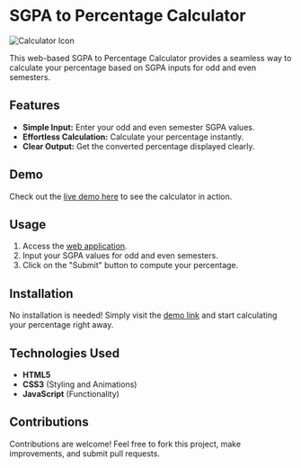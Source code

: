 # SGPA to Percentage Calculator

![Calculator Icon](https://subhadip-hazra.github.io/sgpa-percentage-calculator/images/calculator.png)

This web-based SGPA to Percentage Calculator provides a seamless way to calculate your percentage based on SGPA inputs for odd and even semesters.

## Features

- **Simple Input:** Enter your odd and even semester SGPA values.
- **Effortless Calculation:** Calculate your percentage instantly.
- **Clear Output:** Get the converted percentage displayed clearly.

## Demo

Check out the [live demo here](https://subhadip-hazra.github.io/sgpa-percentage-calculator/) to see the calculator in action.

## Usage

1. Access the [web application](https://subhadip-hazra.github.io/sgpa-percentage-calculator/).
2. Input your SGPA values for odd and even semesters.
3. Click on the "Submit" button to compute your percentage.

## Installation

No installation is needed! Simply visit the [demo link](https://subhadip-hazra.github.io/sgpa-percentage-calculator/) and start calculating your percentage right away.

## Technologies Used

- **HTML5**
- **CSS3** (Styling and Animations)
- **JavaScript** (Functionality)

## Contributions

Contributions are welcome! Feel free to fork this project, make improvements, and submit pull requests.
